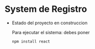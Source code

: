 <h1>System de Registro</h1>

- Estado del proyecto en construccion

  Para ejecutar el sistema: debes poner

   ```npm install react```
